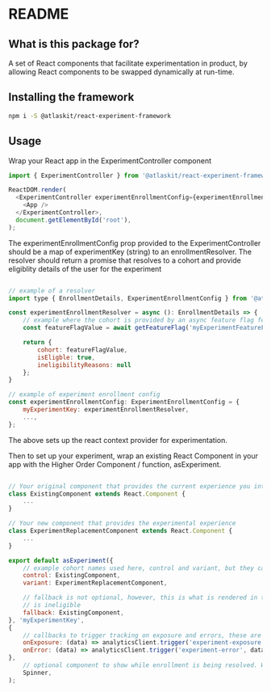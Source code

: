 # README

## What is this package for?

A set of React components that facilitate experimentation in product, by allowing React
components to be swapped dynamically at run-time.

## Installing the framework

```sh
npm i -S @atlaskit/react-experiment-framework
```

## Usage

Wrap your React app in the ExperimentController component

```js
import { ExperimentController } from '@atlaskit/react-experiment-framework';

ReactDOM.render(
  <ExperimentController experimentEnrollmentConfig={experimentEnrollmentConfig}>
    <App />
  </ExperimentController>,
  document.getElementById('root'),
);
```

The experimentEnrollmentConfig prop provided to the ExperimentController should be a map of experimentKey (string) to an enrollmentResolver. The resolver should return a promise that resolves to a cohort and provide eligiblity details of the user for the experiment

```js

// example of a resolver
import type { EnrollmentDetails, ExperimentEnrollmentConfig } from '@atlaskit/react-experiment-framework';

const experimentEnrollmentResolver = async (): EnrollmentDetails => {
    // example where the cohort is provided by an async feature flag fetch, e.g., LD client, or graphql query
    const featureFlagValue = await getFeatureFlag('myExperimentFeatureFlag');

    return {
        cohort: featureFlagValue,
        isEligble: true,
        ineligibilityReasons: null
    };
}

// example of experiment enrollment config
const experimentEnrollmentConfig: ExperimentEnrollmentConfig = {
    myExperimentKey: experimentEnrollmentResolver,
    ...,
};
```

The above sets up the react context provider for experimentation.

Then to set up your experiment, wrap an existing React Component in your app with the Higher Order Component / function, asExperiment.

```js

// Your original component that provides the current experience you intend to swap with the experiment
class ExistingComponent extends React.Component {
    ...
}

// Your new component that provides the experimental experience
class ExperimentReplacementComponent extends React.Component {
    ...
}

export default asExperiment({
    // example cohort names used here, control and variant, but they can be whatever you like
    control: ExistingComponent,
    variant: ExperimentReplacementComponent,

    // fallback is not optional, however, this is what is rendered in the event of a error encountered or when the user
    // is ineligible
    fallback: ExistingComponent,
}, 'myExperimentKey',
{
    // callbacks to trigger tracking on exposure and errors, these are just examples provide your own
    onExposure: (data) => analyticsClient.trigger('experiment-exposure', data),
    onError: (data) => analyticsClient.trigger('experiment-error', data)
},
    // optional component to show while enrollment is being resolved. When absent, renders null during resolution.
    Spinner,
);
```
